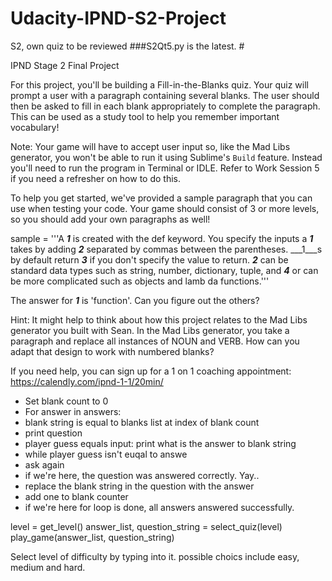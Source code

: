 # Udacity-IPND-S2-Project
S2, own quiz to be reviewed
###S2Qt5.py is the latest. #

IPND Stage 2 Final Project

For this project, you'll be building a Fill-in-the-Blanks quiz.
Your quiz will prompt a user with a paragraph containing several blanks.
The user should then be asked to fill in each blank appropriately to complete the paragraph.
This can be used as a study tool to help you remember important vocabulary!

Note: Your game will have to accept user input so, like the Mad Libs generator,
you won't be able to run it using Sublime's `Build` feature.
Instead you'll need to run the program in Terminal or IDLE.
Refer to Work Session 5 if you need a refresher on how to do this.

To help you get started, we've provided a sample paragraph that you can use when testing your code.
Your game should consist of 3 or more levels, so you should add your own paragraphs as well!

sample = '''A ___1___ is created with the def keyword. You specify the inputs a ___1___ takes by
adding ___2___ separated by commas between the parentheses. ___1___s by default return ___3___ if you
don't specify the value to return. ___2___ can be standard data types such as string, number, dictionary,
tuple, and ___4___ or can be more complicated such as objects and lamb da functions.'''

The answer for ___1___ is 'function'. Can you figure out the others?


Hint: It might help to think about how this project relates to the Mad Libs generator you built with Sean.
In the Mad Libs generator, you take a paragraph and replace all instances of NOUN and VERB.
How can you adapt that design to work with numbered blanks?

If you need help, you can sign up for a 1 on 1 coaching appointment: https://calendly.com/ipnd-1-1/20min/

* Set blank count to 0
* For answer in answers:
* blank string is equal to blanks list at index of blank count
* print question
* player guess equals input: print what is the answer to blank string
* while player guess isn't euqal to answe
* ask again
* if we're here, the question was answered correctly. Yay..
* replace the blank string in the question with the answer
* add one to blank counter
* if we're here for loop is done, all answers answered successfully.


level = get_level()
answer_list, question_string = select_quiz(level)
play_game(answer_list, question_string)

Select level of difficulty by typing into it. possible choics include easy, medium and hard. 
